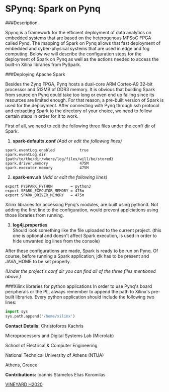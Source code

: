 # SPynq: Spark on Pynq

###Description

Spynq is a framework for the efficient deployment of data analytics on embedded systems that are based on the heterogenous MPSoC FPGA called Pynq. The mapping of Spark on Pynq allows that fast deployment of embedded and cyber-physical systems that are used in edge and fog computing. Below we will describe the configuration steps for the deployment of Spark on Pynq as well as the actions needed to access the built-in Xilinx libraries from PySpark.

###Deploying Apache Spark

Besides the Zynq FPGA, Pynq hosts a dual-core ARM Cortex-A9 32-bit processor and 512MB of DDR3 memory. It is obvious that building Spark from source on Pynq could take too long or even end up failing since its resources are limited enough. For that reason, a pre-built version of Spark is used for the deployment. After connecting with Pynq through ssh protocol and extracting Spark to the directory of your choice, we need to follow certain steps in order for it to work.

First of all, we need to edit the following three files under the conf/ dir of Spark. 

1. **spark-defaults.conf**  _(Add or edit the following lines)_

  ```shell
  spark.eventLog.enabled           true  
  spark.eventLog.dir               {path/to/the/dir/where/log/files/will/be/stored}  
  spark.driver.memory              475M  
  spark.executor.memory            475M 
  ```
  
2. **spark-env.sh**  _(Add or edit the following lines)_  

  ```shell
  export PYSPARK_PYTHON        = python3  
  export SPARK_EXECUTOR_MEMORY = 475m  
  export SPARK_DRIVER_MEMORY   = 475m
  ```
  
  Xilinx libraries for accessing Pynq's modules, are built using python3. Not adding the first line to the configuration, would prevent applciations using those libraries from running.

3. **log4j.properties**  
Should look something like the file uploaded to the current project. (this one is optional and doesn't affect Spark execution, is used in order to hide unwanted log lines from the console)

After these configurations are made, Spark is ready to be run on Pynq. Of course, before running a Spark application, jdk has to be present and JAVA_HOME to be set properly.

 _(Under the project's conf dir you can find all of the three files mentioned above.)_
 
###Xilinx libraries for python applications
In order to use Pynq's board peripherals or the PL, always remember to append the path to Xilinx's pre-built libraries. Every python application should include the following two lines:
  ```python
  import sys
  sys.path.append('/home/xilinx')
  ```

**Contact Details:**
Christoforos Kachris

Microprocessors and Digital Systems Lab (Microlab)

School of Electrical & Computer Engineering 

National Technical University of Athens (NTUA)

Athens, Greece

**Contributions:**
Ioannis Stamelos
Elias Koromilas


[VINEYARD H2020](http://vineyard-h2020.eu)
